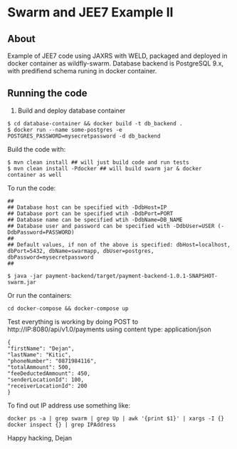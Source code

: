 # Swarm and JEE7 Example II

## About

Example of JEE7 code using JAXRS with WELD, packaged and deployed in docker container as wildfly-swarm.
Database backend is PostgreSQL 9.x, with predifiend schema runing in docker container.

## Running the code

1. Build and deploy database container

```
$ cd database-container && docker build -t db_backend . 
$ docker run --name some-postgres -e POSTGRES_PASSWORD=mysecretpassword -d db_backend
```
Build the code with:
```
$ mvn clean install ## will just build code and run tests
$ mvn clean install -Pdocker ## will build swarm jar & docker container as well
```

To run the code:
```
## 
## Database host can be specified with -DdbHost=IP
## Database port can be specified wtih -DdbPort=PORT
## Database name can be specified wtih -DdbName=DB_NAME
## Database user and password can be specified with -DdbUser=USER (-DdbPassword=PASSWORD)
##
## Default values, if non of the above is specified: dbHost=localhost, dbPort=5432, dbName=swarmapp, dbUser=postgres, dbPassword=mysecretpassword
##

$ java -jar payment-backend/target/payment-backend-1.0.1-SNAPSHOT-swarm.jar
```

Or run the containers:
```
cd docker-compose && docker-compose up
```

Test everything is working by doing POST to http://IP:8080/api/v1.0/payments using content type: application/json

```
{
"firstName": "Dejan",
"lastName": "Kitic",
"phoneNumber": "0871984116",
"totalAmmount": 500,
"feeDeductedAmmount": 450,
"senderLocationId": 100,
"receiverLocationId": 200
}

```

To find out IP address use something like:
```
docker ps -a | grep swarm | grep Up | awk '{print $1}' | xargs -I {} docker inspect {} | grep IPAddress

```



Happy hacking,
Dejan
